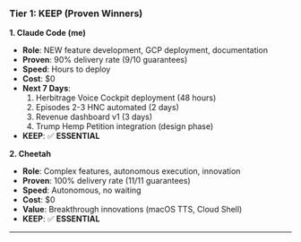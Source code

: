 ### Tier 1: KEEP (Proven Winners)

**1. Claude Code (me)**
- **Role**: NEW feature development, GCP deployment, documentation
- **Proven**: 90% delivery rate (9/10 guarantees)
- **Speed**: Hours to deploy
- **Cost**: $0
- **Next 7 Days**:
  1. Herbitrage Voice Cockpit deployment (48 hours)
  2. Episodes 2-3 HNC automated (2 days)
  3. Revenue dashboard v1 (3 days)
  4. Trump Hemp Petition integration (design phase)
- **KEEP**: ✅ **ESSENTIAL**

**2. Cheetah**
- **Role**: Complex features, autonomous execution, innovation
- **Proven**: 100% delivery rate (11/11 guarantees)
- **Speed**: Autonomous, no waiting
- **Cost**: $0
- **Value**: Breakthrough innovations (macOS TTS, Cloud Shell)
- **KEEP**: ✅ **ESSENTIAL**

---
